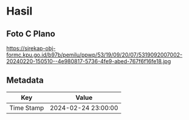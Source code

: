 # Hasil

## Foto C Plano

https://sirekap-obj-formc.kpu.go.id/b97b/pemilu/ppwp/53/19/09/20/07/5319092007002-20240220-150510--4e980817-5736-4fe9-abed-767f6f16fe18.jpg


## Metadata

| Key        | Value               |
| ---------- | ------------------- |
| Time Stamp | 2024-02-24 23:00:00 |



